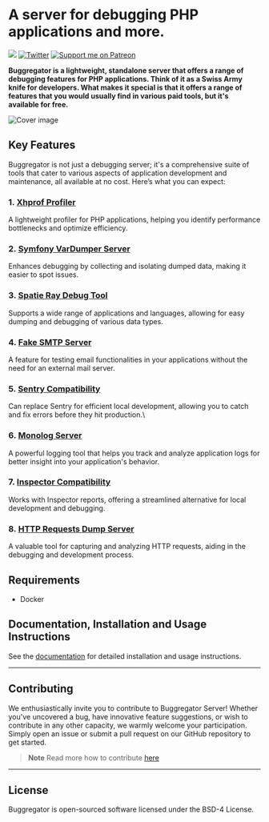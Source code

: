 # A server for debugging PHP applications and more.

<a href="https://discord.gg/vDsCD3EKUB"><img src="https://img.shields.io/badge/discord-chat-magenta.svg"></a>
[![Twitter](https://img.shields.io/badge/twitter-Follow-blue)](https://twitter.com/buggregator)
[![Support me on Patreon](https://img.shields.io/endpoint.svg?url=https%3A%2F%2Fshieldsio-patreon.vercel.app%2Fapi%3Fusername%3Dbutschster%26type%3Dpatrons&style=flat)](https://patreon.com/butschster)

**Buggregator is a lightweight, standalone server that offers a range of debugging features for PHP applications. Think of it as a Swiss Army knife for developers. What makes it special is that it offers a range of features that you would usually find in various paid tools, but it's available for free.**

![Cover image](https://user-images.githubusercontent.com/773481/208718792-eeae35a6-c5a8-4be4-9474-2b96d222e750.png)

## Key Features[​](https://docs.buggregator.dev/#key-features)

Buggregator is not just a debugging server; it's a comprehensive suite of tools that cater to various aspects of application development and maintenance, all available at no cost. Here’s what you can expect:

### 1. [Xhprof Profiler](https://docs.buggregator.dev/config/xhprof.html)[​](https://docs.buggregator.dev/#_1-xhprof-profiler)

A lightweight profiler for PHP applications, helping you identify performance bottlenecks and optimize efficiency.

### 2. [Symfony VarDumper Server](https://docs.buggregator.dev/config/var-dumper.html)[​](https://docs.buggregator.dev/#_2-symfony-vardumper-server)

Enhances debugging by collecting and isolating dumped data, making it easier to spot issues.

### 3. [Spatie Ray Debug Tool](https://docs.buggregator.dev/config/ray.html)[​](https://docs.buggregator.dev/#_3-spatie-ray-debug-tool)

Supports a wide range of applications and languages, allowing for easy dumping and debugging of various data types.

### 4. [Fake SMTP Server](https://docs.buggregator.dev/config/smtp.html)[​](https://docs.buggregator.dev/#_4-fake-smtp-server)

A feature for testing email functionalities in your applications without the need for an external mail server.

### 5. [Sentry Compatibility](https://docs.buggregator.dev/config/sentry.html)[​](https://docs.buggregator.dev/#_5-sentry-compatibility)

Can replace Sentry for efficient local development, allowing you to catch and fix errors before they hit production.\

### 6. [Monolog Server](https://docs.buggregator.dev/config/monolog.html)[​](https://docs.buggregator.dev/#_6-monolog-server)

A powerful logging tool that helps you track and analyze application logs for better insight into your application's behavior.

### 7. [Inspector Compatibility](https://docs.buggregator.dev/config/inspector.html)[​](https://docs.buggregator.dev/#_7-inspector-compatibility)

Works with Inspector reports, offering a streamlined alternative for local development and debugging.

### 8. [HTTP Requests Dump Server](https://docs.buggregator.dev/config/http-dumps.html)[​](https://docs.buggregator.dev/#_8-http-requests-dump-server)

A valuable tool for capturing and analyzing HTTP requests, aiding in the debugging and development process.

## Requirements

- Docker

## Documentation, Installation and Usage Instructions

See the [documentation](https://docs.buggregator.dev/) for detailed installation and usage instructions.

---

## Contributing

We enthusiastically invite you to contribute to Buggregator Server! Whether you've uncovered a bug, have innovative feature suggestions, or wish to contribute in any other capacity, we warmly welcome your participation. Simply open an issue or submit a pull request on our GitHub repository to get started.

> **Note**
> Read more how to contribute [here](https://docs.buggregator.dev/contributing/architecture.html)

---

## License

Buggregator is open-sourced software licensed under the BSD-4 License.
